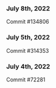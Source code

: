 ### July 8th, 2022

Commit #134806

### July 5th, 2022

Commit #314353


### July 4th, 2022

Commit #72281
